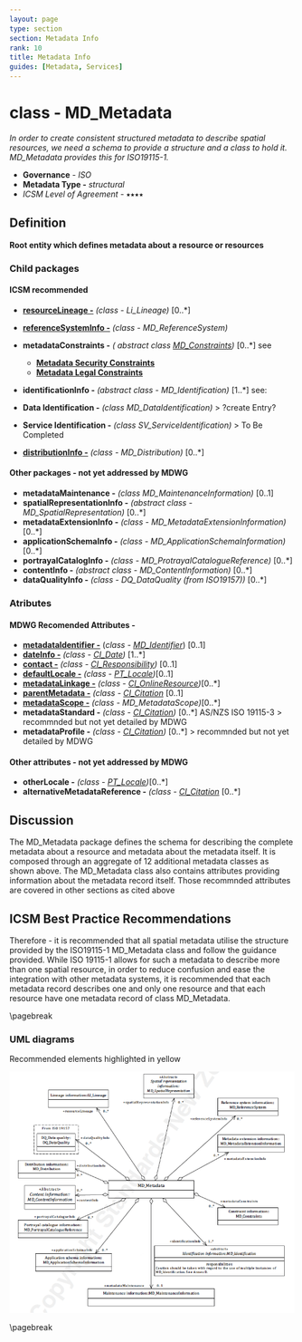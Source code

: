 ```yaml
---
layout: page
type: section
section: Metadata Info
rank: 10
title: Metadata Info
guides: [Metadata, Services]
---
```

# class - MD_Metadata

*In order to create consistent structured metadata to describe spatial resources, we need a schema to provide a structure and a class to hold it.  MD_Metadata provides this for ISO19115-1.*

- **Governance** -  *ISO*
- **Metadata Type -** *structural*
- *ICSM Level of Agreement* - ⭑⭑⭑⭑

## Definition

**Root entity which defines metadata about a resource or resources**

### Child packages

#### ICSM recommended

- **[resourceLineage -](./ResourceLineage)** *(class - Li_Lineage)* [0..\*]
- **[referenceSystemInfo -](./SpatialReferenceSystem)** *(class - MD_ReferenceSystem)*
- **metadataConstraints -** *( abstract class [MD_Constraints](./class-MD_Constraints))* [0..\*] see
  - **[Metadata Security Constraints](./MetadataSecurityConstraints)**
  - **[Metadata Legal Constraints](./MetadataLegalConstraints)** 
  
-  **identificationInfo -** *(abstract class - MD_Identification)* [1..\*] see:
  - **Data Identification -** *(class MD_DataIdentification)* > ?create Entry?
  - **Service Identification -** *(class SV_ServiceIdentification)* > To Be Completed
- **[distributionInfo -](./DistributionInfo)** *(class - MD_Distribution)* [0..\*]
  
#### Other packages - not yet addressed by MDWG

- **metadataMaintenance -** *(class MD_MaintenanceInformation)* [0..1]
- **spatialRepresentationInfo -** *(abstract class - MD_SpatialRepresentation)* [0..\*]
- **metadataExtensionInfo -** *(class - MD_MetadataExtensionInformation)* [0..\*]
- **applicationSchemaInfo -** *(class - MD_ApplicationSchemaInformation)* [0..\*]
- **portrayalCatalogInfo -** *(class - MD_ProtrayalCatalogueReference)* [0..\*]
- **contentInfo -** *(abstract class - MD_ContentInformation)* [0..\*]
- **dataQualityInfo -** *(class - DQ_DataQuality (from ISO19157))* [0..\*]

### Atributes

#### MDWG Recomended Attributes -

- **[metadataIdentifier -](./MetadataIdentifier)** (*class - [MD_Identifier](./class-MD_Identifier)*) [0..1]
- **[dateInfo -](./MetadataDate)** *(class - [CI_Date](./class-CI_Date))* [1..\*] 
- **[contact -](./MetadataContact)** *(class - [CI_Responsibility](./class-CI_Responsibility))* [0..1] 
- **[defaultLocale -](./MetadataLocale)** *(class - [PT_Locale](./PT_Locale))*[0..1]
- **[metadataLinkage -](./MetadataLinkage)** *(class - [CI_OnlineResource](./class-CI_OnlineResource))*[0..\*]
- **[parentMetadata -](./ParentMetadata)** *(class - [CI_Citation](./class-CI_Citation)* [0..1]
- **[metadataScope -](./MetadataScope)** *(class - MD_MetadataScope)*[0..\*]
- **metadataStandard -**  *(class - [CI_Citation](./class-CI_Citation))* [0..\*] AS/NZS ISO 19115-3  > recommnded but not yet detailed by MDWG
- **metadataProfile -**  *(class - [CI_Citation](./class-CI_Citation))* [0..\*] >  recommnded but not yet detailed by MDWG

#### Other attributes - not yet addressed by MDWG

- **otherLocale -** *(class - [PT_Locale](./PT_Locale))*[0..\*]
- **alternativeMetadataReference -** *(class - [CI_Citation](./class-CI_Citation)* [0..\*]
  

## Discussion

The MD_Metadata package defines the schema for describing the complete metadata about a resource and metadata about the metadata itself. It is composed through an aggregate of 12 additional metadata classes as shown above. The MD_Metadata class also contains attributes providing information about the metadata record itself. Those recommnded attributes are covered in other sections as cited above



## ICSM Best Practice Recommendations 

Therefore - it is recommended that all spatial metadata utilise the structure provided by the ISO19115-1 MD_Metadata class and follow the guidance provided. While ISO 19115-1 allows for such a metadata to describe more than one spatial resource, in order to reduce confusion and ease the integration with other metadata systems, it is recommended that each metadata record describes one and only one resource and that each resource have one metadata record of class MD_Metadata. 

\pagebreak

### UML diagrams

Recommended elements highlighted in yellow

![MD_Metadata.png](../images/MD_Metadata.png)

\pagebreak
